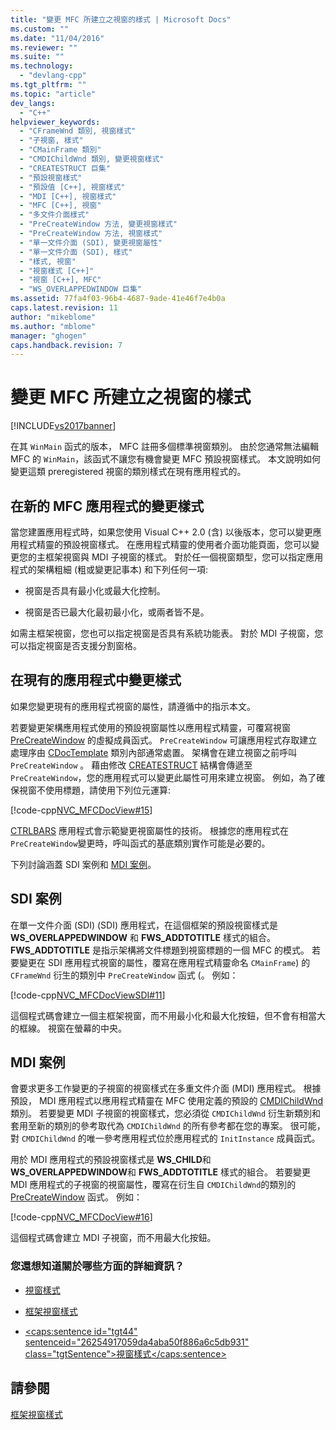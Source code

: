```yaml
---
title: "變更 MFC 所建立之視窗的樣式 | Microsoft Docs"
ms.custom: ""
ms.date: "11/04/2016"
ms.reviewer: ""
ms.suite: ""
ms.technology: 
  - "devlang-cpp"
ms.tgt_pltfrm: ""
ms.topic: "article"
dev_langs: 
  - "C++"
helpviewer_keywords: 
  - "CFrameWnd 類別, 視窗樣式"
  - "子視窗, 樣式"
  - "CMainFrame 類別"
  - "CMDIChildWnd 類別, 變更視窗樣式"
  - "CREATESTRUCT 巨集"
  - "預設視窗樣式"
  - "預設值 [C++], 視窗樣式"
  - "MDI [C++], 視窗樣式"
  - "MFC [C++], 視窗"
  - "多文件介面樣式"
  - "PreCreateWindow 方法, 變更視窗樣式"
  - "PreCreateWindow 方法, 視窗樣式"
  - "單一文件介面 (SDI), 變更視窗屬性"
  - "單一文件介面 (SDI), 樣式"
  - "樣式, 視窗"
  - "視窗樣式 [C++]"
  - "視窗 [C++], MFC"
  - "WS_OVERLAPPEDWINDOW 巨集"
ms.assetid: 77fa4f03-96b4-4687-9ade-41e46f7e4b0a
caps.latest.revision: 11
author: "mikeblome"
ms.author: "mblome"
manager: "ghogen"
caps.handback.revision: 7
---
```

# 變更 MFC 所建立之視窗的樣式
[!INCLUDE[vs2017banner](../assembler/inline/includes/vs2017banner.md)]

在其 `WinMain` 函式的版本， MFC 註冊多個標準視窗類別。  由於您通常無法編輯 MFC 的 `WinMain`，該函式不讓您有機會變更 MFC 預設視窗樣式。  本文說明如何變更這類 preregistered 視窗的類別樣式在現有應用程式的。  
  
##  <a name="_core_changing_styles_in_a_new_mfc_application"></a> 在新的 MFC 應用程式的變更樣式  
 當您建置應用程式時，如果您使用 Visual C\+\+ 2.0 \(含\) 以後版本，您可以變更應用程式精靈的預設視窗樣式。  在應用程式精靈的使用者介面功能頁面，您可以變更您的主框架視窗與 MDI 子視窗的樣式。  對於任一個視窗類型，您可以指定應用程式的架構粗細 \(粗或變更記事本\) 和下列任何一項:  
  
-   視窗是否具有最小化或最大化控制。  
  
-   視窗是否已最大化最初最小化，或兩者皆不是。  
  
 如需主框架視窗，您也可以指定視窗是否具有系統功能表。  對於 MDI 子視窗，您可以指定視窗是否支援分割窗格。  
  
##  <a name="_core_changing_styles_in_an_existing_application"></a> 在現有的應用程式中變更樣式  
 如果您變更現有的應用程式視窗的屬性，請遵循中的指示本文。  
  
 若要變更架構應用程式使用的預設視窗屬性以應用程式精靈，可覆寫視窗 [PreCreateWindow](../Topic/CWnd::PreCreateWindow.md) 的虛擬成員函式。  `PreCreateWindow` 可讓應用程式存取建立處理序由 [CDocTemplate](../mfc/reference/cdoctemplate-class.md) 類別內部通常處置。  架構會在建立視窗之前呼叫 `PreCreateWindow` 。  藉由修改 [CREATESTRUCT](../mfc/reference/createstruct-structure.md) 結構會傳遞至 `PreCreateWindow`，您的應用程式可以變更此屬性可用來建立視窗。  例如，為了確保視窗不使用標題，請使用下列位元運算:  
  
 [!code-cpp[NVC_MFCDocView#15](../mfc/codesnippet/CPP/changing-the-styles-of-a-window-created-by-mfc_1.cpp)]  
  
 [CTRLBARS](../top/visual-cpp-samples.md) 應用程式會示範變更視窗屬性的技術。  根據您的應用程式在 `PreCreateWindow`變更時，呼叫函式的基底類別實作可能是必要的。  
  
 下列討論涵蓋 SDI 案例和 [MDI 案例](#_core_the_mdi_case)。  
  
##  <a name="_core_the_sdi_case"></a> SDI 案例  
 在單一文件介面 \(SDI\) \(SDI\) 應用程式，在這個框架的預設視窗樣式是 **WS\_OVERLAPPEDWINDOW** 和 **FWS\_ADDTOTITLE** 樣式的組合。  **FWS\_ADDTOTITLE** 是指示架構將文件標題到視窗標題的一個 MFC 的模式。  若要變更在 SDI 應用程式視窗的屬性，覆寫在應用程式精靈命名 `CMainFrame`\) 的 `CFrameWnd` 衍生的類別中 `PreCreateWindow` 函式 \(。  例如：  
  
 [!code-cpp[NVC_MFCDocViewSDI#11](../mfc/codesnippet/CPP/changing-the-styles-of-a-window-created-by-mfc_2.cpp)]  
  
 這個程式碼會建立一個主框架視窗，而不用最小化和最大化按鈕，但不會有相當大的框線。  視窗在螢幕的中央。  
  
##  <a name="_core_the_mdi_case"></a> MDI 案例  
 會要求更多工作變更的子視窗的視窗樣式在多重文件介面 \(MDI\) 應用程式。  根據預設， MDI 應用程式以應用程式精靈在 MFC 使用定義的預設的 [CMDIChildWnd](../mfc/reference/cmdichildwnd-class.md) 類別。  若要變更 MDI 子視窗的視窗樣式，您必須從 `CMDIChildWnd` 衍生新類別和套用至新的類別的參考取代為 `CMDIChildWnd` 的所有參考都在您的專案。  很可能，對 `CMDIChildWnd` 的唯一參考應用程式位於應用程式的 `InitInstance` 成員函式。  
  
 用於 MDI 應用程式的預設視窗樣式是 **WS\_CHILD**和 **WS\_OVERLAPPEDWINDOW**和 **FWS\_ADDTOTITLE** 樣式的組合。  若要變更 MDI 應用程式的子視窗的視窗屬性，覆寫在衍生自 `CMDIChildWnd`的類別的 [PreCreateWindow](../Topic/CWnd::PreCreateWindow.md) 函式。  例如：  
  
 [!code-cpp[NVC_MFCDocView#16](../mfc/codesnippet/CPP/changing-the-styles-of-a-window-created-by-mfc_3.cpp)]  
  
 這個程式碼會建立 MDI 子視窗，而不用最大化按鈕。  
  
### 您還想知道關於哪些方面的詳細資訊？  
  
-   [視窗樣式](../mfc/reference/window-styles.md)  
  
-   [框架視窗樣式](../mfc/frame-window-styles-cpp.md)  
  
-   [\<caps:sentence id\="tgt44" sentenceid\="26254917059da4aba50f886a6c5db931" class\="tgtSentence"\>視窗樣式\<\/caps:sentence\>](http://msdn.microsoft.com/library/windows/desktop/ms632600)  
  
## 請參閱  
 [框架視窗樣式](../mfc/frame-window-styles-cpp.md)